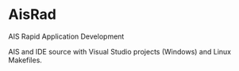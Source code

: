 # AisRad
AIS Rapid Application Development

AIS and IDE source with Visual Studio projects (Windows) and Linux Makefiles.
